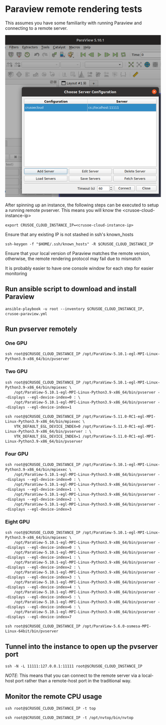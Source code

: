 # Paraview remote rendering tests

This assumes you have some familiarity with running Paraview and connecting to a remote server.

![Paraview Server Configuration](images/ParaviewServerConfiguration.png)

After spinning up an instance, the following steps can be executed to setup a running remote pvserver. This means you will know the \<crusoe-cloud-instance-ip\>

```
export CRUSOE_CLOUD_INSTANCE_IP=<crusoe-cloud-instance-ip>
```

Ensure that any existing IP is not stashed in ssh's known_hosts
```
ssh-keygen -f "$HOME/.ssh/known_hosts" -R $CRUSOE_CLOUD_INSTANCE_IP
```

Ensure that your local version of Paraview matches the remote version, otherwise, the remote rendering protocol may fail due to mismatch

It is probably easier to have one console window for each step for easier monitoring

## Run ansible script to download and install Paraview

```
ansible-playbook -u root --inventory $CRUSOE_CLOUD_INSTANCE_IP, crusoe-paraview.yml
```

## Run pvserver remotely

### One GPU
```
ssh root@$CRUSOE_CLOUD_INSTANCE_IP /opt/ParaView-5.10.1-egl-MPI-Linux-Python3.9-x86_64/bin/pvserver
```

### Two GPU
```
ssh root@$CRUSOE_CLOUD_INSTANCE_IP /opt/ParaView-5.10.1-egl-MPI-Linux-Python3.9-x86_64/bin/mpiexec \
    /opt/ParaView-5.10.1-egl-MPI-Linux-Python3.9-x86_64/bin/pvserver --displays --egl-device-index=0 : \
    /opt/ParaView-5.10.1-egl-MPI-Linux-Python3.9-x86_64/bin/pvserver --displays --egl-device-index=1
```

```
ssh root@$CRUSOE_CLOUD_INSTANCE_IP /opt/ParaView-5.11.0-RC1-egl-MPI-Linux-Python3.9-x86_64/bin/mpiexec \
    VTK_DEFAULT_EGL_DEVICE_INDEX=0 /opt/ParaView-5.11.0-RC1-egl-MPI-Linux-Python3.9-x86_64/bin/pvserver : \
    VTK_DEFAULT_EGL_DEVICE_INDEX=1 /opt/ParaView-5.11.0-RC1-egl-MPI-Linux-Python3.9-x86_64/bin/pvserver
```

### Four GPU
```
ssh root@$CRUSOE_CLOUD_INSTANCE_IP /opt/ParaView-5.10.1-egl-MPI-Linux-Python3.9-x86_64/bin/mpiexec \
    /opt/ParaView-5.10.1-egl-MPI-Linux-Python3.9-x86_64/bin/pvserver --displays --egl-device-index=0 : \
    /opt/ParaView-5.10.1-egl-MPI-Linux-Python3.9-x86_64/bin/pvserver --displays --egl-device-index=1 : \
    /opt/ParaView-5.10.1-egl-MPI-Linux-Python3.9-x86_64/bin/pvserver --displays --egl-device-index=2 : \
    /opt/ParaView-5.10.1-egl-MPI-Linux-Python3.9-x86_64/bin/pvserver --displays --egl-device-index=3
```

### Eight GPU
```
ssh root@$CRUSOE_CLOUD_INSTANCE_IP /opt/ParaView-5.10.1-egl-MPI-Linux-Python3.9-x86_64/bin/mpiexec \
    /opt/ParaView-5.10.1-egl-MPI-Linux-Python3.9-x86_64/bin/pvserver --displays --egl-device-index=0 : \
    /opt/ParaView-5.10.1-egl-MPI-Linux-Python3.9-x86_64/bin/pvserver --displays --egl-device-index=1 : \
    /opt/ParaView-5.10.1-egl-MPI-Linux-Python3.9-x86_64/bin/pvserver --displays --egl-device-index=2 : \
    /opt/ParaView-5.10.1-egl-MPI-Linux-Python3.9-x86_64/bin/pvserver --displays --egl-device-index=3 : \
    /opt/ParaView-5.10.1-egl-MPI-Linux-Python3.9-x86_64/bin/pvserver --displays --egl-device-index=4 : \
    /opt/ParaView-5.10.1-egl-MPI-Linux-Python3.9-x86_64/bin/pvserver --displays --egl-device-index=5 : \
    /opt/ParaView-5.10.1-egl-MPI-Linux-Python3.9-x86_64/bin/pvserver --displays --egl-device-index=6 : \
    /opt/ParaView-5.10.1-egl-MPI-Linux-Python3.9-x86_64/bin/pvserver --displays --egl-device-index=7
```

```
ssh root@$CRUSOE_CLOUD_INSTANCE_IP /opt/ParaView-5.6.0-osmesa-MPI-Linux-64bit/bin/pvserver
```

## Tunnel into the instance to open up the pvserver port
```
ssh -N -L 11111:127.0.0.1:11111 root@$CRUSOE_CLOUD_INSTANCE_IP
```
*NOTE*: This means that you can connect to the remote server via a local-host port rather than a remote-host port in the traditional way.

## Monitor the remote CPU usage
```
ssh root@$CRUSOE_CLOUD_INSTANCE_IP -t top
```

```
ssh root@$CRUSOE_CLOUD_INSTANCE_IP -t /opt/nvtop/bin/nvtop
```

